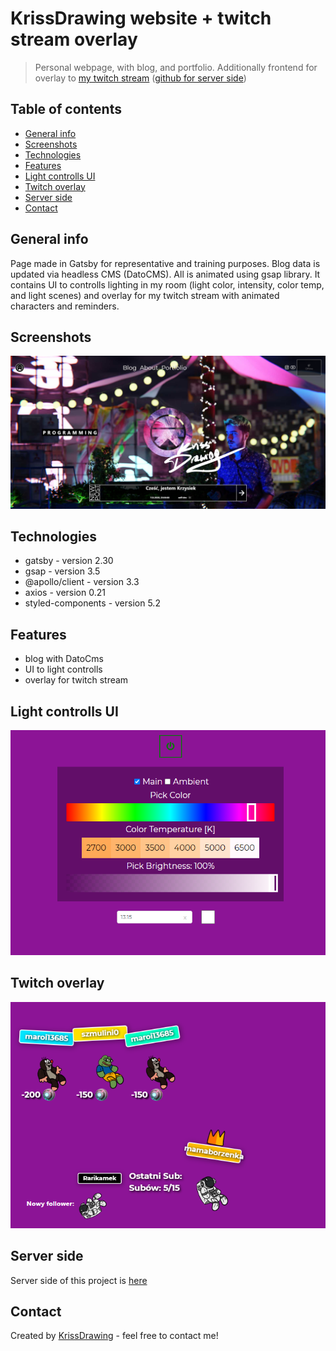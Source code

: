 # KrissDrawing website + twitch stream overlay

> Personal webpage, with blog, and portfolio. Additionally frontend for overlay to [my twitch stream](https://www.twitch.tv/krissdrawing) ([github for server side](https://github.com/KrissDrawing/KrissDrawing-twitch-server))

## Table of contents

- [General info](#general-info)
- [Screenshots](#screenshots)
- [Technologies](#technologies)
- [Features](#features)
- [Light controlls UI](#light-controlls-ui)
- [Twitch overlay](#twitch-overlay)
- [Server side](#server-side)
- [Contact](#contact)

## General info

Page made in Gatsby for representative and training purposes. Blog data is updated via headless CMS (DatoCMS). All is animated using gsap library. It contains UI to controlls lighting in my room (light color, intensity, color temp, and light scenes) and overlay for my twitch stream with animated characters and reminders.

## Screenshots

![main page](./img/blogMain.PNG)

## Technologies

- gatsby - version 2.30
- gsap - version 3.5
- @apollo/client - version 3.3
- axios - version 0.21
- styled-components - version 5.2

## Features

- blog with DatoCms
- UI to light controlls
- overlay for twitch stream

## Light controlls UI

![light controlls UI](./img/lightControlls.PNG)

## Twitch overlay

![Twitch overlay](./img/twitchOverlay.PNG)

## Server side

Server side of this project is [here](https://github.com/KrissDrawing/KrissDrawing-twitch-server)

## Contact

Created by [KrissDrawing](https://krissdrawing.pl/) - feel free to contact me!
